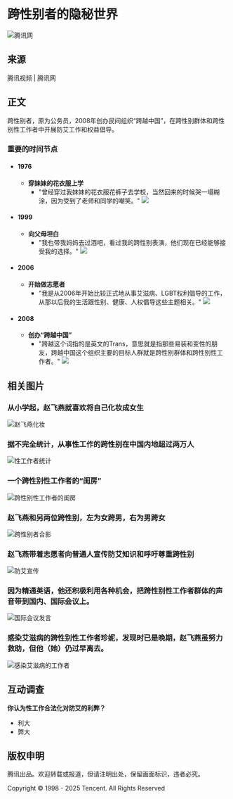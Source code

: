 # 跨性别者的隐秘世界

![腾讯网](http://mat1.gtimg.com/www/images/channel_logo/qqcom_logo_s.png)

## 来源
腾讯视频 | 腾讯网

## 正文

跨性别者，原为公务员，2008年创办民间组织“跨越中国”，在跨性别群体和跨性别性工作者中开展防艾工作和权益倡导。

### 重要的时间节点

- #### 1976
  - **穿妹妹的花衣服上学**
    - "曾经穿过我妹妹的花衣服花裤子去学校，当然回来的时候哭一塌糊涂，因为受到了老师和同学的嘲笑。"
  ![](http://img1.gtimg.com/v/pics/hv1/34/113/1209/78644074.jpg)

- #### 1999
  - **向父母坦白**
    - "我也带我妈妈去过酒吧，看过我的跨性别表演，他们现在已经能够接受我的选择。"
  ![](http://img1.gtimg.com/v/pics/hv1/122/113/1209/78644162.jpg)

- #### 2006
  - **开始做志愿者**
    - "我是从2006年开始比较正式地从事艾滋病、LGBT权利倡导的工作，从那以后我的生活跟性别、健康、人权倡导这些主题相关。"
  ![](http://img1.gtimg.com/v/pics/hv1/131/113/1209/78644171.jpg)

- #### 2008
  - **创办“跨越中国”**
    - "跨越这个词指的是英文的Trans，意思就是指那些易装和变性的朋友，跨越中国这个组织主要的目标人群就是跨性别群体和跨性别性工作者。"
  ![](http://img1.gtimg.com/v/pics/hv1/145/113/1209/78644185.jpg)

## 相关图片

### 从小学起，赵飞燕就喜欢将自己化妆成女生
![赵飞燕化妆](http://img1.gtimg.com/v/pics/hv1/235/109/1209/78643255.jpg)

### 据不完全统计，从事性工作的跨性别在中国内地超过两万人
![性工作者统计](http://img1.gtimg.com/v/pics/hv1/33/110/1209/78643308.jpg)

### 一个跨性别性工作者的“闺房”
![跨性别性工作者的闺房](http://img1.gtimg.com/v/pics/hv1/119/110/1209/78643394.jpg)

### 赵飞燕和另两位跨性别，左为女跨男，右为男跨女
![跨性别者合影](http://img1.gtimg.com/v/pics/hv1/129/110/1209/78643404.jpg)

### 赵飞燕带着志愿者向普通人宣传防艾知识和呼吁尊重跨性别
![防艾宣传](http://img1.gtimg.com/v/pics/hv1/155/110/1209/78643430.jpg)

### 因为精通英语，他还积极利用各种机会，把跨性别性工作者群体的声音带到国内、国际会议上。
![国际会议发言](http://img1.gtimg.com/v/pics/hv1/223/110/1209/78643498.jpg)

### 感染艾滋病的跨性别性工作者珍妮，发现时已是晚期，赵飞燕虽努力救助，但他（她）仍过早离去。
![感染艾滋病的工作者](http://img1.gtimg.com/v/pics/hv1/8/111/1209/78643538.jpg)

## 互动调查
**你认为性工作合法化对防艾的利弊？**
- 利大
- 弊大

## 版权申明
腾讯出品。欢迎转载或报道，但请注明出处，保留画面标识，违者必究。

Copyright © 1998 - 2025 Tencent. All Rights Reserved